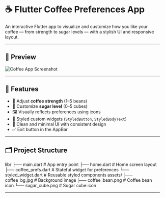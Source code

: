 # ☕ Flutter Coffee Preferences App

An interactive Flutter app to visualize and customize how you like your coffee — from strength to sugar levels — with a stylish UI and responsive layout.

---

## 📱 Preview

![Coffee App Screenshot](assets/preview.png)

---

## 🚀 Features

- 🌟 Adjust **coffee strength** (1–5 beans)
- 🍬 Customize **sugar level** (0–5 cubes)
- 🖼️ Visually reflects preferences using icons
- 🎨 Styled custom widgets (`StyledButton`, `StyledBodyText`)
- 📱 Clean and minimal UI with consistent design
- ✅ Exit button in the AppBar

---

## 🗂️ Project Structure

lib/
├── main.dart # App entry point
├── home.dart # Home screen layout
├── coffee_prefs.dart # Stateful widget for preferences
└── styled_widget.dart # Reusable styled components
assets/
├── coffee_bg.jpg # Background image
├── coffee_bean.png # Coffee bean icon
└── sugar_cube.png # Sugar cube icon

---
